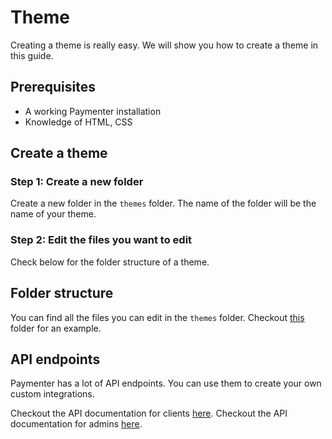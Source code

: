 # Theme

Creating a theme is really easy. We will show you how to create a theme in this guide.

## Prerequisites

- A working Paymenter installation
- Knowledge of HTML, CSS

## Create a theme

### Step 1: Create a new folder

Create a new folder in the `themes` folder. The name of the folder will be the name of your theme.

### Step 2: Edit the files you want to edit

Check below for the folder structure of a theme.

## Folder structure

You can find all the files you can edit in the `themes` folder. Checkout [this](https://github.com/Paymenter/Paymenter/tree/master/themes/default) folder for an example.

## API endpoints

Paymenter has a lot of API endpoints. You can use them to create your own custom integrations.

Checkout the API documentation for clients [here](https://paymenter.org/api/clients/).
Checkout the API documentation for admins [here](https://paymenter.org/api/admin/).
